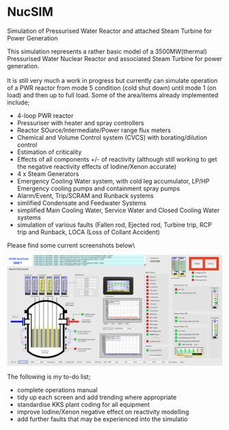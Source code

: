 # NucSIM
Simulation of Pressurised Water Reactor and attached Steam Turbine for Power Generation

This simulation represents a rather basic model of a 3500MW(thermal) Pressurised Water Nuclear Reactor and associated Steam Turbine for power generation.\
\
It is still very much a work in progress but currently can simulate operation of a PWR reactor from mode 5 condition (cold shut down) until mode 1 (on load) and then up to full load. Some of the area/items already implemented include;

- 4-loop PWR reactor
- Pressuriser with heater and spray controllers
- Reactor SOurce/Intermediate/Power range flux meters
- Chemical and Volume Control system (CVCS) with borating/dilution control
- Estimation of criticality
- Effects of all components +/- of reactivity (although still working to get the negative reactivity effects of Iodine/Xenon accurate)
- 4 x Steam Generators
- Emergency Cooling Water system, with cold leg accumulator, LP/HP Emergency cooling pumps and containment spray pumps
- Alarm/Event, Trip/SCRAM and Runback systems
- simlified Condensate and Feedwater Systems
- simplified Main Cooling Water, Service Water and Closed Cooling Water systems
- simulation of various faults (Fallen rod, Ejected rod, Turbine trip, RCP trip and Runback, LOCA (Loss of Collant Accident)

Please find some current screenshots below\

![Opening Screen view](/Screenshots/ReactorControl.png)



The following is my to-do list;

- complete operations manual
- tidy up each screen and add trending where appropriate
- standardise KKS plant coding for all equipment
- improve Iodine/Xenon negative effect on reactivity modelling
- add further faults that may be experienced into the simulatio
